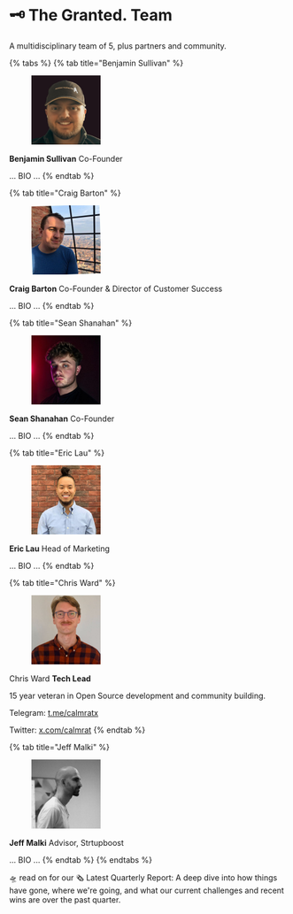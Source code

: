 # 🗝 The Granted. Team

A multidisciplinary team of 5, plus partners and community.&#x20;

{% tabs %}
{% tab title="Benjamin Sullivan" %}


<div align="left">

<figure><img src="../.gitbook/assets/image (3).png" alt="" width="125"><figcaption></figcaption></figure>

</div>

**Benjamin Sullivan** Co-Founder

... BIO ...
{% endtab %}

{% tab title="Craig Barton" %}
<div align="left">

<figure><img src="../.gitbook/assets/image (5).png" alt="" width="125"><figcaption></figcaption></figure>

</div>

**Craig Barton** Co-Founder & Director of Customer Success

... BIO ...
{% endtab %}

{% tab title="Sean Shanahan" %}
<div align="left">

<figure><img src="../.gitbook/assets/image (6).png" alt="" width="125"><figcaption></figcaption></figure>

</div>

**Sean Shanahan** Co-Founder

... BIO ...
{% endtab %}

{% tab title="Eric Lau" %}
<div align="left">

<figure><img src="../.gitbook/assets/image (4).png" alt="" width="125"><figcaption></figcaption></figure>

</div>

**Eric Lau** Head of Marketing

... BIO ...
{% endtab %}

{% tab title="Chris Ward" %}
<div align="left">

<figure><img src="../.gitbook/assets/image (1) (1).png" alt="" width="125"><figcaption></figcaption></figure>

</div>

Chris Ward **Tech Lead**

15 year veteran in Open Source development and community building.

Telegram: [t.me/calmratx](https://t.me/calmratx)

Twitter: [x.com/calmrat](https://x.com/calmrat)
{% endtab %}

{% tab title="Jeff Malki" %}
<div align="left">

<figure><img src="../.gitbook/assets/image (2) (1).png" alt="" width="125"><figcaption></figcaption></figure>

</div>

**Jeff Malki** Advisor, Strtupboost

... BIO ...
{% endtab %}
{% endtabs %}

🛸 read on for our 🗞️ Latest Quarterly Report: A deep dive into how things have gone, where we're going, and what our current challenges and recent wins are over the past quarter.
